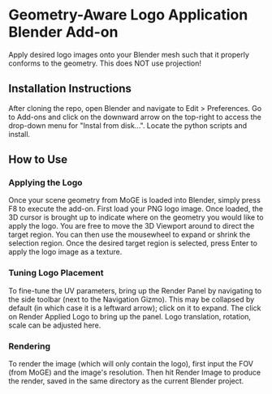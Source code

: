 # Geometry-Aware Logo Application Blender Add-on
Apply desired logo images onto your Blender mesh such that it properly conforms to the geometry. This does NOT use projection!

## Installation Instructions
After cloning the repo, open Blender and navigate to Edit > Preferences. Go to Add-ons and click on the downward arrow on the top-right to access the drop-down menu for "Instal from disk...". Locate the python scripts and install.

## How to Use
### Applying the Logo
Once your scene geometry from MoGE is loaded into Blender, simply press F8 to execute the add-on. 
First load your PNG logo image. Once loaded, the 3D cursor is brought up to indicate where on the geometry you would like to apply the logo. You are free to move the 3D Viewport around to direct the target region. You can then use the mousewheel to expand or shrink the selection region.
Once the desired target region is selected, press Enter to apply the logo image as a texture. 
### Tuning Logo Placement
To fine-tune the UV parameters, bring up the Render Panel by navigating to the side toolbar (next to the Navigation Gizmo). This may be collapsed by default (in which case it is a leftward arrow); click on it to expand. The click on Render Applied Logo to bring up the panel. Logo translation, rotation, scale can be adjusted here. 
### Rendering
To render the image (which will only contain the logo), first input the FOV (from MoGE) and the image's resolution. Then hit Render Image to produce the render, saved in the same directory as the current Blender project.
